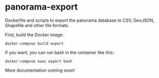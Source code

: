 # panorama-export

Dockerfile and scripts to export the panorama database to CSV, GeoJSON, Shapefile and other file formats.

First, build the Docker image:

    docker-compose build export

If you want, you can run bash in the container like this:

    docker-compose exec export bash

More documentation coming soon!
